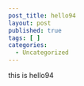 ```yaml
---
post_title: hello94
layout: post
published: true
tags: [ ]
categories:
  - Uncategorized
---
```

this is hello94
